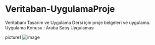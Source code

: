 # Veritaban-UygulamaProje
Veritabanı Tasarım ve Uygulama Dersi için proje belgeleri ve uygulama.
Uygulama Konusu : Araba Satış Uygulaması

picture1
![image](https://user-images.githubusercontent.com/34090058/40887324-df41c50a-674f-11e8-95d5-0daff3b4857c.png)
